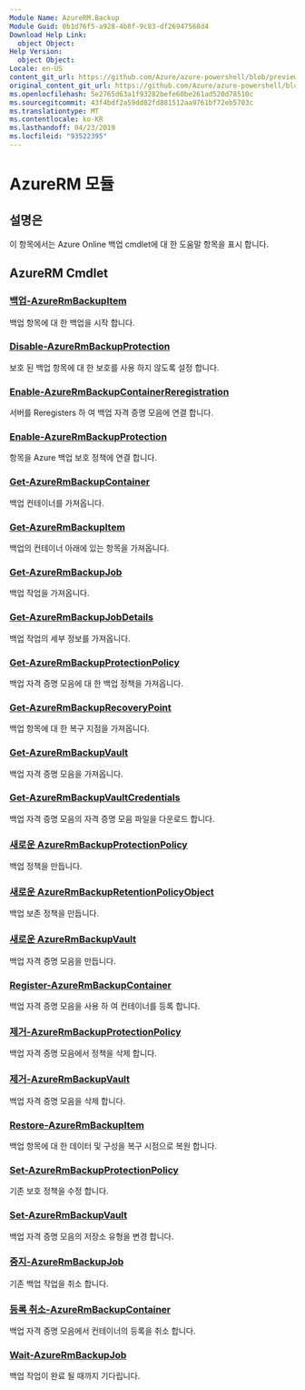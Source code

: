 ```yaml
---
Module Name: AzureRM.Backup
Module Guid: 0b1d76f5-a928-4b8f-9c83-df26947568d4
Download Help Link:
  object Object: 
Help Version:
  object Object: 
Locale: en-US
content_git_url: https://github.com/Azure/azure-powershell/blob/preview/src/ResourceManager/AzureBackup/Commands.AzureBackup/help/AzureRM.Backup.md
original_content_git_url: https://github.com/Azure/azure-powershell/blob/preview/src/ResourceManager/AzureBackup/Commands.AzureBackup/help/AzureRM.Backup.md
ms.openlocfilehash: 5e2765d63a1f93282befe60be261ad520d78510c
ms.sourcegitcommit: 43f4bdf2a59dd82fd881512aa9761bf72eb5703c
ms.translationtype: MT
ms.contentlocale: ko-KR
ms.lasthandoff: 04/23/2019
ms.locfileid: "93522395"
---
```

# AzureRM 모듈
## 설명은
이 항목에서는 Azure Online 백업 cmdlet에 대 한 도움말 항목을 표시 합니다.

## AzureRM Cmdlet
### [백업-AzureRmBackupItem](Backup-AzureRmBackupItem.md)
백업 항목에 대 한 백업을 시작 합니다.

### [Disable-AzureRmBackupProtection](Disable-AzureRmBackupProtection.md)
보호 된 백업 항목에 대 한 보호를 사용 하지 않도록 설정 합니다.

### [Enable-AzureRmBackupContainerReregistration](Enable-AzureRmBackupContainerReregistration.md)
서버를 Reregisters 하 여 백업 자격 증명 모음에 연결 합니다.

### [Enable-AzureRmBackupProtection](Enable-AzureRmBackupProtection.md)
항목을 Azure 백업 보호 정책에 연결 합니다.

### [Get-AzureRmBackupContainer](Get-AzureRmBackupContainer.md)
백업 컨테이너를 가져옵니다.

### [Get-AzureRmBackupItem](Get-AzureRmBackupItem.md)
백업의 컨테이너 아래에 있는 항목을 가져옵니다.

### [Get-AzureRmBackupJob](Get-AzureRmBackupJob.md)
백업 작업을 가져옵니다.

### [Get-AzureRmBackupJobDetails](Get-AzureRmBackupJobDetails.md)
백업 작업의 세부 정보를 가져옵니다.

### [Get-AzureRmBackupProtectionPolicy](Get-AzureRmBackupProtectionPolicy.md)
백업 자격 증명 모음에 대 한 백업 정책을 가져옵니다.

### [Get-AzureRmBackupRecoveryPoint](Get-AzureRmBackupRecoveryPoint.md)
백업 항목에 대 한 복구 지점을 가져옵니다.

### [Get-AzureRmBackupVault](Get-AzureRmBackupVault.md)
백업 자격 증명 모음을 가져옵니다.

### [Get-AzureRmBackupVaultCredentials](Get-AzureRmBackupVaultCredentials.md)
백업 자격 증명 모음의 자격 증명 모음 파일을 다운로드 합니다.

### [새로운 AzureRmBackupProtectionPolicy](New-AzureRmBackupProtectionPolicy.md)
백업 정책을 만듭니다.

### [새로운 AzureRmBackupRetentionPolicyObject](New-AzureRmBackupRetentionPolicyObject.md)
백업 보존 정책을 만듭니다.

### [새로운 AzureRmBackupVault](New-AzureRmBackupVault.md)
백업 자격 증명 모음을 만듭니다.

### [Register-AzureRmBackupContainer](Register-AzureRmBackupContainer.md)
백업 자격 증명 모음을 사용 하 여 컨테이너를 등록 합니다.

### [제거-AzureRmBackupProtectionPolicy](Remove-AzureRmBackupProtectionPolicy.md)
백업 자격 증명 모음에서 정책을 삭제 합니다.

### [제거-AzureRmBackupVault](Remove-AzureRmBackupVault.md)
백업 자격 증명 모음을 삭제 합니다.

### [Restore-AzureRmBackupItem](Restore-AzureRmBackupItem.md)
백업 항목에 대 한 데이터 및 구성을 복구 시점으로 복원 합니다.

### [Set-AzureRmBackupProtectionPolicy](Set-AzureRmBackupProtectionPolicy.md)
기존 보호 정책을 수정 합니다.

### [Set-AzureRmBackupVault](Set-AzureRmBackupVault.md)
백업 자격 증명 모음의 저장소 유형을 변경 합니다.

### [중지-AzureRmBackupJob](Stop-AzureRmBackupJob.md)
기존 백업 작업을 취소 합니다.

### [등록 취소-AzureRmBackupContainer](Unregister-AzureRmBackupContainer.md)
백업 자격 증명 모음에서 컨테이너의 등록을 취소 합니다.

### [Wait-AzureRmBackupJob](Wait-AzureRmBackupJob.md)
백업 작업이 완료 될 때까지 기다립니다.

